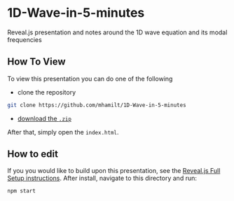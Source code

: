 # 1D-Wave-in-5-minutes

Reveal.js presentation and notes around the 1D wave equation and its modal frequencies


## How To View

To view this presentation you can do one of the following

- clone the repository

```sh
git clone https://github.com/mhamilt/1D-Wave-in-5-minutes
```

 - [download the `.zip`](https://github.com/mhamilt/1D-Wave-in-5-minutes/archive/refs/heads/main.zip)


 After that, simply open the `index.html`.

 ## How to edit

 If you you would like to build upon this presentation, see the [Reveal.js Full Setup instructions](https://revealjs.com/installation/#full-setup). After install, navigate to this directory and run:

 ```
 npm start
 ```
